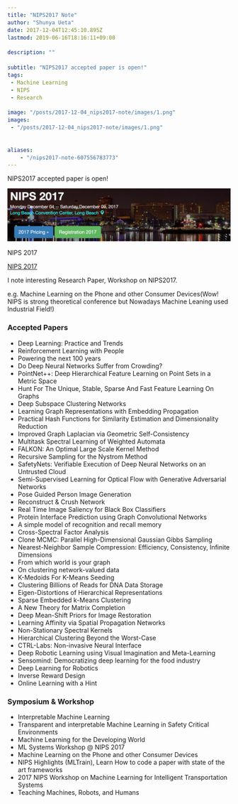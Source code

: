 ```yaml
---
title: "NIPS2017 Note"
author: "Shunya Ueta"
date: 2017-12-04T12:45:10.895Z
lastmod: 2019-06-16T18:16:11+09:00

description: ""

subtitle: "NIPS2017 accepted paper is open!"
tags:
 - Machine Learning 
 - NIPS 
 - Research 

image: "/posts/2017-12-04_nips2017-note/images/1.png" 
images:
 - "/posts/2017-12-04_nips2017-note/images/1.png" 


aliases:
    - "/nips2017-note-607556783773"
---
```


NIPS2017 accepted paper is open!



![image](/posts/2017-12-04_nips2017-note/images/1.png)

NIPS 2017


[NIPS 2017](https://nips.cc/Conferences/2017/Schedule)


I note interesting Research Paper, Workshop on NIPS2017.

e.g. Machine Learning on the Phone and other Consumer Devices(Wow! NIPS is strong theoretical conference but Nowadays Machine Leaning used Industrial Field!)

### Accepted Papers

*   Deep Learning: Practice and Trends
*   Reinforcement Learning with People
*   Powering the next 100 years
*   Do Deep Neural Networks Suffer from Crowding?
*   PointNet++: Deep Hierarchical Feature Learning on Point Sets in a Metric Space
*   Hunt For The Unique, Stable, Sparse And Fast Feature Learning On Graphs
*   Deep Subspace Clustering Networks
*   Learning Graph Representations with Embedding Propagation
*   Practical Hash Functions for Similarity Estimation and Dimensionality Reduction
*   Improved Graph Laplacian via Geometric Self-Consistency
*   Multitask Spectral Learning of Weighted Automata
*   FALKON: An Optimal Large Scale Kernel Method
*   Recursive Sampling for the Nystrom Method
*   SafetyNets: Verifiable Execution of Deep Neural Networks on an Untrusted Cloud
*   Semi-Supervised Learning for Optical Flow with Generative Adversarial Networks
*   Pose Guided Person Image Generation
*   Reconstruct &amp; Crush Network
*   Real Time Image Saliency for Black Box Classifiers
*   Protein Interface Prediction using Graph Convolutional Networks
*   A simple model of recognition and recall memory
*   Cross-Spectral Factor Analysis
*   Clone MCMC: Parallel High-Dimensional Gaussian Gibbs Sampling
*   Nearest-Neighbor Sample Compression: Efficiency, Consistency, Infinite Dimensions
*   From which world is your graph
*   On clustering network-valued data
*   K-Medoids For K-Means Seeding
*   Clustering Billions of Reads for DNA Data Storage
*   Eigen-Distortions of Hierarchical Representations
*   Sparse Embedded k-Means Clustering
*   A New Theory for Matrix Completion
*   Deep Mean-Shift Priors for Image Restoration
*   Learning Affinity via Spatial Propagation Networks
*   Non-Stationary Spectral Kernels
*   Hierarchical Clustering Beyond the Worst-Case
*   CTRL-Labs: Non-invasive Neural Interface
*   Deep Robotic Learning using Visual Imagination and Meta-Learning
*   Sensomind: Democratizing deep learning for the food industry
*   Deep Learning for Robotics
*   Inverse Reward Design
*   Online Learning with a Hint

### Symposium &amp; Workshop

*   Interpretable Machine Learning
*   Transparent and interpretable Machine Learning in Safety Critical Environments
*   Machine Learning for the Developing World
*   ML Systems Workshop @ NIPS 2017
*   Machine Learning on the Phone and other Consumer Devices
*   NIPS Highlights (MLTrain), Learn How to code a paper with state of the art frameworks
*   2017 NIPS Workshop on Machine Learning for Intelligent Transportation Systems
*   Teaching Machines, Robots, and Humans
